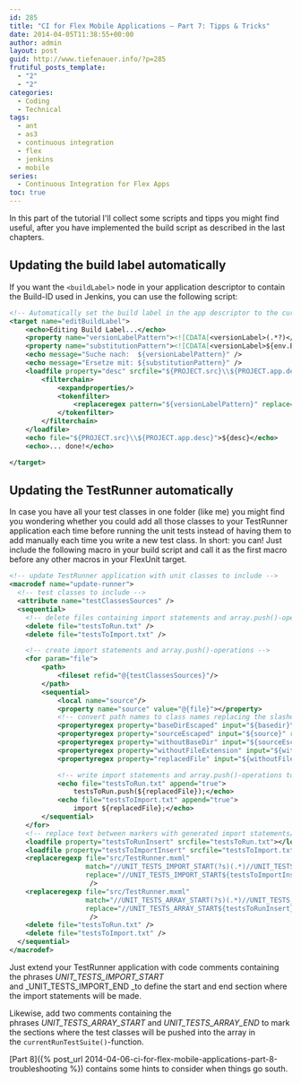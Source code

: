```yaml
---
id: 285
title: "CI for Flex Mobile Applications – Part 7: Tipps & Tricks"
date: 2014-04-05T11:38:55+00:00
author: admin
layout: post
guid: http://www.tiefenauer.info/?p=285
frutiful_posts_template:
  - "2"
  - "2"
categories:
  - Coding
  - Technical
tags:
  - ant
  - as3
  - continuous integration
  - flex
  - jenkins
  - mobile
series:
  - Continuous Integration for Flex Apps
toc: true  
---
```

In this part of the tutorial I'll collect some scripts and tipps you might find useful, after you have implemented the build script as described in the last chapters.

## Updating the build label automatically

If you want the `<buildLabel>` node in your application descriptor to contain the Build-ID used in Jenkins, you can use the following script:

```xml
<!-- Automatically set the build label in the app descriptor to the current Build-ID from Jenkins -->
<target name="editBuildLabel">
	<echo>Editing Build Label...</echo>
	<property name="versionLabelPattern"><![CDATA[<versionLabel>(.*?)</versionLabel>]]></property>
	<property name="substitutionPattern"><![CDATA[<versionLabel>${env.BUILD_ID}</versionLabel>]]></property>
	<echo message="Suche nach:  ${versionLabelPattern}" />
	<echo message="Ersetze mit: ${substitutionPattern}" />
	<loadfile property="desc" srcfile="${PROJECT.src}\\${PROJECT.app.desc}">
		<filterchain>
			<expandproperties/>
			<tokenfilter>
				<replaceregex pattern="${versionLabelPattern}" replace="${substitutionPattern}" flags="gs"/>
			</tokenfilter>
		</filterchain>
	</loadfile>
	<echo file="${PROJECT.src}\\${PROJECT.app.desc}">${desc}</echo>
	<echo>... done!</echo>

</target>
```

## Updating the TestRunner automatically

In case you have all your test classes in one folder (like me) you might find you wondering whether you could add all those classes to your TestRunner application each time before running the unit tests instead of having them to add manually each time you write a new test class. In short: you can! Just include the following macro in your build script and call it as the first macro before any other macros in your FlexUnit target.

```xml
<!-- update TestRunner application with unit classes to include -->
<macrodef name="update-runner">
  <!-- test classes to include -->
  <attribute name="testClassesSources" />
  <sequential>
	<!-- delete files containing import statements and array.push()-operations -->
  	<delete file="testsToRun.txt" />
  	<delete file="testsToImport.txt" />

	<!-- create import statements and array.push()-operations -->
    <for param="file">
        <path>
            <fileset refid="@{testClassesSources}"/>
        </path>
    	<sequential>
    		<local name="source"/>
    		<property name="source" value="@{file}"></property>
			<!-- convert path names to class names replacing the slashes with dots and dropping the file ending -->
    		<propertyregex property="baseDirEscaped" input="${basedir}\test\" regexp="\\" replace="/" global="true" override="true"/>
    		<propertyregex property="sourceEscaped" input="${source}" regexp="\\" replace="/" global="true" override="true"/>
    		<propertyregex property="withoutBaseDir" input="${sourceEscaped}" regexp="${baseDirEscaped}" replace="" global="true" override="true"/>
    		<propertyregex property="withoutFileExtension" input="${withoutBaseDir}" regexp="\.as" replace="" global="true" override="true"/>
    		<propertyregex property="replacedFile" input="${withoutFileExtension}" regexp="/" replace="." global="true" override="true"/>

			<!-- write import statements and array.push()-operations to separate files -->
    		<echo file="testsToRun.txt" append="true">
    			testsToRun.push(${replacedFile});</echo>
    		<echo file="testsToImport.txt" append="true">
    			import ${replacedFile};</echo>
        </sequential>
    </for>
	<!-- replace text between markers with generated import statements/array.push()-operations -->
  	<loadfile property="testsToRunInsert" srcfile="testsToRun.txt"></loadfile>
  	<loadfile property="testsToImportInsert" srcfile="testsToImport.txt"></loadfile>
	<replaceregexp file="src/TestRunner.mxml"
				   match="//UNIT_TESTS_IMPORT_START(?s)(.*)//UNIT_TESTS_IMPORT_END"
				   replace="//UNIT_TESTS_IMPORT_START${testsToImportInsert}//UNIT_TESTS_IMPORT_END"
					/>
	<replaceregexp file="src/TestRunner.mxml"
				   match="//UNIT_TESTS_ARRAY_START(?s)(.*)//UNIT_TESTS_ARRAY_END"
				   replace="//UNIT_TESTS_ARRAY_START${testsToRunInsert}//UNIT_TESTS_ARRAY_END"
					/>
  	<delete file="testsToRun.txt" />
  	<delete file="testsToImport.txt" />
  </sequential>
</macrodef>
```

Just extend your TestRunner application with code comments containing the phrases _UNIT\_TESTS\_IMPORT_START_ and _UNIT\_TESTS\_IMPORT_END _to define the start and end section where the import statements will be made.

Likewise, add two comments containing the phrases _UNIT\_TESTS\_ARRAY_START_ and _UNIT\_TESTS\_ARRAY_END_ to mark the sections where the test classes will be pushed into the array in the `currentRunTestSuite()`-function.

[Part 8]({% post_url 2014-04-06-ci-for-flex-mobile-applications-part-8-troubleshooting %}) contains some hints to consider when things go south.